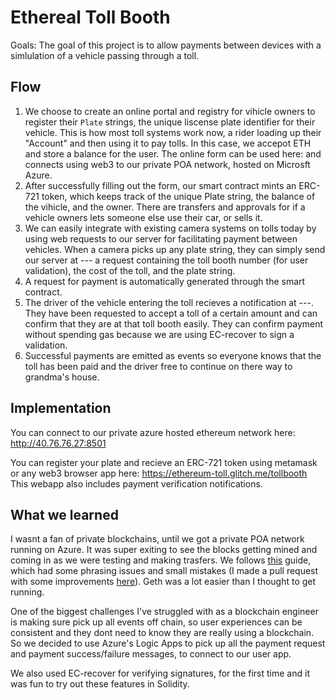 Ethereal Toll Booth 
=================
Goals: The goal of this project is to allow payments between devices with a simlulation of a vehicle passing through a toll.

## Flow
1. We choose to create an online portal and registry for vihicle owners to register their `Plate` strings, the unique liscense plate identifier for their vehicle. This is how most toll systems work now, a rider loading up their "Account" and then using it to pay tolls. In this case, we accepot ETH and store a balance for the user. The online form can be used here: and connects using web3 to our private POA network, hosted on Microsft Azure.
2. After successfully filling out the form, our smart contract mints an ERC-721 token, which keeps track of the unique Plate string, the balance of the vihicle, and the owner. There are transfers and approvals for if a vehicle owners lets someone else use their car, or sells it.
3. We can easily integrate with existing camera systems on tolls today by using web requests to our server for facilitating payment between vehicles. When a camera picks up any plate string, they can simply send our server at --- a request containing the toll booth number (for user validation), the cost of the toll, and the plate string.
4. A request for payment is automatically generated through the smart contract.
5. The driver of the vehicle entering the toll recieves a notification at ---.  They have been requested to accept a toll of a certain amount and can confirm that they are at that toll booth easily. They can confirm payment without spending gas because we are using EC-recover to sign a validation.
6. Successful payments are emitted as events so everyone knows that the toll has been paid and the driver free to continue on there way to grandma's house.

## Implementation
You can connect to our private azure hosted ethereum network here: http://40.76.76.27:8501

You can register your plate and recieve an ERC-721 token using metamask or any web3 browser app here: https://ethereum-toll.glitch.me/tollbooth This webapp also includes payment verification notifications. 

## What we learned
I wasnt a fan of private blockchains, until we got a private POA network running on Azure. It was super exiting to see the blocks getting mined and coming in as we were testing and making trasfers. We follows [this]() guide, which had some phrasing issues and small mistakes (I made a pull request with some improvements [here](https://github.com/caleteeter/smartcontractdev/pull/2)). Geth was a lot easier than I thought to get running.

One of the biggest challenges I've struggled with as a blockchain engineer is making sure pick up all events off chain, so user experiences can be consistent and they dont need to know they are really using a blockchain.  So we decided to use Azure's Logic Apps to pick up all the payment request and payment success/failure messages, to connect to our user app.

We also used EC-recover for verifying signatures, for the first time and it was fun to try out these features in Solidity.
